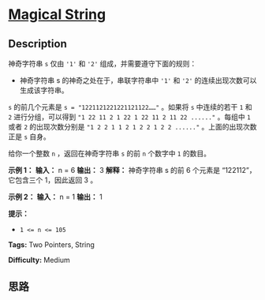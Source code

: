 # [Magical String][title]

## Description

神奇字符串 `s` 仅由 `'1'` 和 `'2'` 组成，并需要遵守下面的规则：

  * 神奇字符串 s 的神奇之处在于，串联字符串中 `'1'` 和 `'2'` 的连续出现次数可以生成该字符串。

`s` 的前几个元素是 `s = "1221121221221121122……"` 。如果将 `s` 中连续的若干 `1` 和 `2` 进行分组，可以得到
`"1 22 11 2 1 22 1 22 11 2 11 22 ......"` 。每组中 `1` 或者 `2` 的出现次数分别是 `"1 2 2 1 1
2 1 2 2 1 2 2 ......"` 。上面的出现次数正是 `s` 自身。

给你一个整数 `n` ，返回在神奇字符串 `s` 的前 `n` 个数字中 `1` 的数目。



**示例 1：**
            **输入：** n = 6    **输出：** 3    **解释：** 神奇字符串 s 的前 6 个元素是 “122112”，它包含三个 1，因此返回 3 。     

**示例 2：**
            **输入：** n = 1    **输出：** 1    



**提示：**

  * `1 <= n <= 105`


**Tags:** Two Pointers, String

**Difficulty:** Medium

## 思路

[title]: https://leetcode-cn.com/problems/magical-string
